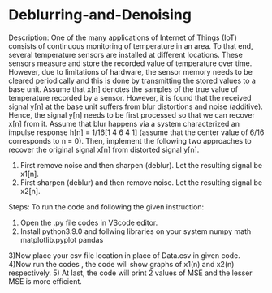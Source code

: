 # Deblurring-and-Denoising
Description:
One of the many applications of Internet of Things (IoT) consists of continuous monitoring of temperature in an area. To that end, several temperature sensors are installed at different locations. These sensors measure 
and store the recorded value of temperature over time. However, due to limitations of hardware, the sensor memory needs to be cleared periodically and this is done by transmitting the stored values to a base unit. Assume that x[n] denotes the samples of the true value of temperature recorded by a sensor. However, it is found that the received signal y[n] at the base unit suffers from blur distortions and noise (additive). Hence, the signal y[n] needs to be first processed so that we can recover x[n] from it. Assume that blur happens via a system characterized an impulse response h[n] = 1/16[1 4 6 4 1] (assume that the center value of 6/16 corresponds to n = 0). Then, implement the following two approaches to recover the original signal x[n] from distorted signal y[n].
1. First remove noise and then sharpen (deblur). Let the resulting signal be x1[n].
2. First sharpen (deblur) and then remove noise. Let the resulting signal be x2[n].

Steps:
To run the code and following the given instruction:
1) Open the .py file codes in VScode editor.
2) Install python3.9.0 and follwing libraries on your system
 numpy 
 math
 matplotlib.pyplot
 pandas

3)Now place your csv file location in place of Data.csv in given code.
4)Now run the codes , the code will show graphs of x1(n) and x2(n) respectively.
5) At last, the code will print 2 values of MSE and the lesser MSE is more efficient.
